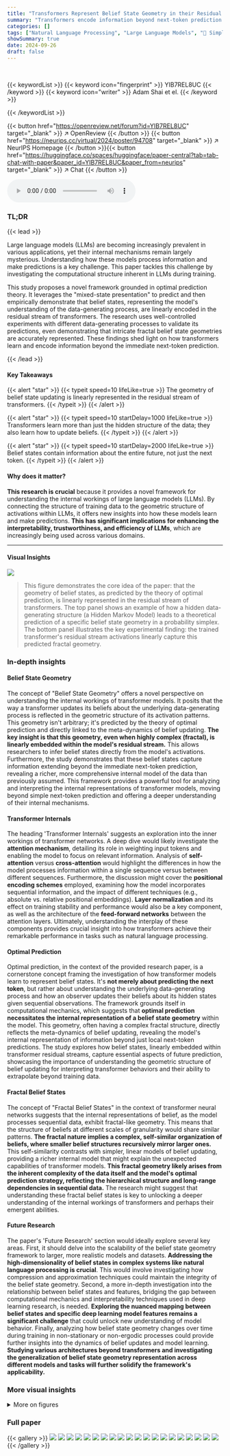 ```yaml
---
title: "Transformers Represent Belief State Geometry in their Residual Stream"
summary: "Transformers encode information beyond next-token prediction by linearly representing belief state geometry in their residual stream, even with complex fractal structures."
categories: []
tags: ["Natural Language Processing", "Large Language Models", "🏢 Simplex",]
showSummary: true
date: 2024-09-26
draft: false
---
```


<br>

{{< keywordList >}}
{{< keyword icon="fingerprint" >}} YIB7REL8UC {{< /keyword >}}
{{< keyword icon="writer" >}} Adam Shai et el. {{< /keyword >}}
 
{{< /keywordList >}}

{{< button href="https://openreview.net/forum?id=YIB7REL8UC" target="_blank" >}}
↗ OpenReview
{{< /button >}}
{{< button href="https://neurips.cc/virtual/2024/poster/94708" target="_blank" >}}
↗ NeurIPS Homepage
{{< /button >}}{{< button href="https://huggingface.co/spaces/huggingface/paper-central?tab=tab-chat-with-paper&paper_id=YIB7REL8UC&paper_from=neurips" target="_blank" >}}
↗ Chat
{{< /button >}}



<audio controls>
    <source src="https://ai-paper-reviewer.com/YIB7REL8UC/podcast.wav" type="audio/wav">
    Your browser does not support the audio element.
</audio>


### TL;DR


{{< lead >}}

Large language models (LLMs) are becoming increasingly prevalent in various applications, yet their internal mechanisms remain largely mysterious.  Understanding how these models process information and make predictions is a key challenge.  This paper tackles this challenge by investigating the computational structure inherent in LLMs during training.

This study proposes a novel framework grounded in optimal prediction theory. It leverages the "mixed-state presentation" to predict and then empirically demonstrate that belief states, representing the model's understanding of the data-generating process, are linearly encoded in the residual stream of transformers.  The research uses well-controlled experiments with different data-generating processes to validate its predictions, even demonstrating that intricate fractal belief state geometries are accurately represented.  These findings shed light on how transformers learn and encode information beyond the immediate next-token prediction.

{{< /lead >}}


#### Key Takeaways

{{< alert "star" >}}
{{< typeit speed=10 lifeLike=true >}} The geometry of belief state updating is linearly represented in the residual stream of transformers. {{< /typeit >}}
{{< /alert >}}

{{< alert "star" >}}
{{< typeit speed=10 startDelay=1000 lifeLike=true >}} Transformers learn more than just the hidden structure of the data; they also learn how to update beliefs. {{< /typeit >}}
{{< /alert >}}

{{< alert "star" >}}
{{< typeit speed=10 startDelay=2000 lifeLike=true >}} Belief states contain information about the entire future, not just the next token. {{< /typeit >}}
{{< /alert >}}

#### Why does it matter?
**This research is crucial** because it provides a novel framework for understanding the internal workings of large language models (LLMs). By connecting the structure of training data to the geometric structure of activations within LLMs, it offers new insights into how these models learn and make predictions. **This has significant implications for enhancing the interpretability, trustworthiness, and efficiency of LLMs**, which are increasingly being used across various domains.

------
#### Visual Insights



![](https://ai-paper-reviewer.com/YIB7REL8UC/figures_1_1.jpg)

> This figure demonstrates the core idea of the paper: that the geometry of belief states, as predicted by the theory of optimal prediction, is linearly represented in the residual stream of transformers. The top panel shows an example of how a hidden data-generating structure (a Hidden Markov Model) leads to a theoretical prediction of a specific belief state geometry in a probability simplex.  The bottom panel illustrates the key experimental finding: the trained transformer's residual stream activations linearly capture this predicted fractal geometry.







### In-depth insights


#### Belief State Geometry
The concept of "Belief State Geometry" offers a novel perspective on understanding the internal workings of transformer models.  It posits that the way a transformer updates its beliefs about the underlying data-generating process is reflected in the geometric structure of its activation patterns. This geometry isn't arbitrary; it's predicted by the theory of optimal prediction and directly linked to the meta-dynamics of belief updating. **The key insight is that this geometry, even when highly complex (fractal), is linearly embedded within the model's residual stream.**  This allows researchers to infer belief states directly from the model's activations.  Furthermore, the study demonstrates that these belief states capture information extending beyond the immediate next-token prediction, revealing a richer, more comprehensive internal model of the data than previously assumed. This framework provides a powerful tool for analyzing and interpreting the internal representations of transformer models, moving beyond simple next-token prediction and offering a deeper understanding of their internal mechanisms.

#### Transformer Internals
The heading 'Transformer Internals' suggests an exploration into the inner workings of transformer networks.  A deep dive would likely investigate the **attention mechanism**, detailing its role in weighting input tokens and enabling the model to focus on relevant information.  Analysis of **self-attention** versus **cross-attention** would highlight the differences in how the model processes information within a single sequence versus between different sequences.  Furthermore, the discussion might cover the **positional encoding schemes** employed, examining how the model incorporates sequential information, and the impact of different techniques (e.g., absolute vs. relative positional embeddings).  **Layer normalization** and its effect on training stability and performance would also be a key component, as well as the architecture of the **feed-forward networks** between the attention layers.  Ultimately, understanding the interplay of these components provides crucial insight into how transformers achieve their remarkable performance in tasks such as natural language processing.

#### Optimal Prediction
Optimal prediction, in the context of the provided research paper, is a cornerstone concept framing the investigation of how transformer models learn to represent belief states.  It's **not merely about predicting the next token**, but rather about understanding the underlying data-generating process and how an observer updates their beliefs about its hidden states given sequential observations.  The framework grounds itself in computational mechanics, which suggests that **optimal prediction necessitates the internal representation of a belief state geometry** within the model.  This geometry, often having a complex fractal structure, directly reflects the meta-dynamics of belief updating, revealing the model's internal representation of information beyond just local next-token predictions.  The study explores how belief states, linearly embedded within transformer residual streams, capture essential aspects of future prediction, showcasing the importance of understanding the geometric structure of belief updating for interpreting transformer behaviors and their ability to extrapolate beyond training data.

#### Fractal Belief States
The concept of "Fractal Belief States" in the context of transformer neural networks suggests that the internal representations of belief, as the model processes sequential data, exhibit fractal-like geometry.  This means that the structure of beliefs at different scales of granularity would share similar patterns. **The fractal nature implies a complex, self-similar organization of beliefs, where smaller belief structures recursively mirror larger ones.** This self-similarity contrasts with simpler, linear models of belief updating, providing a richer internal model that might explain the unexpected capabilities of transformer models.  **This fractal geometry likely arises from the inherent complexity of the data itself and the model's optimal prediction strategy, reflecting the hierarchical structure and long-range dependencies in sequential data.** The research might suggest that understanding these fractal belief states is key to unlocking a deeper understanding of the internal workings of transformers and perhaps their emergent abilities.

#### Future Research
The paper's 'Future Research' section would ideally explore several key areas.  First, it should delve into the scalability of the belief state geometry framework to larger, more realistic models and datasets.  **Addressing the high-dimensionality of belief states in complex systems like natural language processing is crucial**.  This would involve investigating how compression and approximation techniques could maintain the integrity of the belief state geometry. Second, a more in-depth investigation into the relationship between belief states and features, bridging the gap between computational mechanics and interpretability techniques used in deep learning research, is needed. **Exploring the nuanced mapping between belief states and specific deep learning model features remains a significant challenge** that could unlock new understanding of model behavior.  Finally, analyzing how belief state geometry changes over time during training in non-stationary or non-ergodic processes could provide further insights into the dynamics of belief updates and model learning.  **Studying various architectures beyond transformers and investigating the generalization of belief state geometry representation across different models and tasks will further solidify the framework's applicability.**


### More visual insights

<details>
<summary>More on figures
</summary>


![](https://ai-paper-reviewer.com/YIB7REL8UC/figures_2_1.jpg)

> This figure illustrates a Hidden Markov Model (HMM) with three hidden states (S0, S1, and SR) and its corresponding transition matrices (T(0) and T(1)). The HMM generates sequences of tokens (0 and 1) based on its transition probabilities between the states.  The left side visually represents the HMM's structure, showing the states and transition probabilities between them. The right side shows the transition matrices, which are numerical representations of these probabilities. The bottom part displays an example of a sequence of tokens generated by the HMM, demonstrating how the model produces data.


![](https://ai-paper-reviewer.com/YIB7REL8UC/figures_3_1.jpg)

> This figure illustrates the concept of mixed-state presentation (MSP) using the Zero-One-Random (Z1R) process as an example. It demonstrates how a generative model's structure (A) leads to a unique metadynamic of belief state updating (B), which can be visualized geometrically in a probability simplex (C, D).  Panel (C) shows how probabilities for different generator states are read off from the simplex, and panel (D) displays the resulting belief state geometry, a crucial concept for the paper's theoretical framework.


![](https://ai-paper-reviewer.com/YIB7REL8UC/figures_4_1.jpg)

> This figure illustrates the methodology for finding belief state geometry in the residual stream of a transformer.  Panel A shows the transformer architecture focusing on the residual stream. Panel B shows the high-dimensional space of residual stream activations, which are then colored according to their corresponding ground-truth belief states (Panel C). Finally, linear regression is used to find a lower-dimensional subspace that best preserves the simplex geometry of the belief states (Panel D).


![](https://ai-paper-reviewer.com/YIB7REL8UC/figures_4_2.jpg)

> This figure demonstrates the main experimental result of the paper.  It shows that the fractal geometry of optimal beliefs (predicted by the theory) is linearly embedded within the residual stream of transformers. Panel (A) describes the data-generating process (Mess3 process), panel (B) illustrates the resulting belief state geometry (a fractal pattern in the probability simplex), and panel (C) shows that a linear projection of the transformer's residual stream activations successfully captures this fractal geometry.


![](https://ai-paper-reviewer.com/YIB7REL8UC/figures_5_1.jpg)

> This figure demonstrates the robustness and non-triviality of the findings showing the emergence of belief state geometry in the residual stream of transformers.  Panel (A) shows the progressive emergence of the geometry during training. Panel (B) shows that the results hold up under cross-validation. Panel (C) controls for the possibility that the observed fractal geometry is a trivial consequence of dimensionality reduction by shuffling the belief state labels, showing that the fractal structure is indeed related to the underlying belief state geometry.  Panel (D) quantifies the goodness of fit of the linear regression model used to project the residual stream activations onto the belief state simplex, demonstrating low mean squared error, especially when compared to the shuffled condition.


![](https://ai-paper-reviewer.com/YIB7REL8UC/figures_6_1.jpg)

> This figure shows that when the belief states have the same next-token prediction, the belief state geometry is represented across multiple layers instead of only the final layer.  The Random-Random-XOR process is used as an example, visualizing its belief state geometry in a 4-simplex and demonstrating that the transformer linearly represents this geometry when considering the activations from all layers concatenated.


![](https://ai-paper-reviewer.com/YIB7REL8UC/figures_12_1.jpg)

> This figure compares the belief state geometry representation using residual stream activations before and after the final LayerNorm.  It shows that the representation is qualitatively similar in both cases, with slightly lower error after LayerNorm, demonstrating the robustness of the findings to this preprocessing step.


![](https://ai-paper-reviewer.com/YIB7REL8UC/figures_12_2.jpg)

> This figure shows four subplots that demonstrate the robustness and non-triviality of the results in the paper. (A) shows that the fractal structure emerges during training, (B) shows that the results hold up under cross-validation. (C) shows that shuffling the belief states destroys the fractal structure, showing that it's not an artifact of the dimensionality reduction. Finally, (D) shows that the mean squared error between the predicted and true belief state positions decreases over the course of training.


</details>






### Full paper

{{< gallery >}}
<img src="https://ai-paper-reviewer.com/YIB7REL8UC/1.png" class="grid-w50 md:grid-w33 xl:grid-w25" />
<img src="https://ai-paper-reviewer.com/YIB7REL8UC/2.png" class="grid-w50 md:grid-w33 xl:grid-w25" />
<img src="https://ai-paper-reviewer.com/YIB7REL8UC/3.png" class="grid-w50 md:grid-w33 xl:grid-w25" />
<img src="https://ai-paper-reviewer.com/YIB7REL8UC/4.png" class="grid-w50 md:grid-w33 xl:grid-w25" />
<img src="https://ai-paper-reviewer.com/YIB7REL8UC/5.png" class="grid-w50 md:grid-w33 xl:grid-w25" />
<img src="https://ai-paper-reviewer.com/YIB7REL8UC/6.png" class="grid-w50 md:grid-w33 xl:grid-w25" />
<img src="https://ai-paper-reviewer.com/YIB7REL8UC/7.png" class="grid-w50 md:grid-w33 xl:grid-w25" />
<img src="https://ai-paper-reviewer.com/YIB7REL8UC/8.png" class="grid-w50 md:grid-w33 xl:grid-w25" />
<img src="https://ai-paper-reviewer.com/YIB7REL8UC/9.png" class="grid-w50 md:grid-w33 xl:grid-w25" />
<img src="https://ai-paper-reviewer.com/YIB7REL8UC/10.png" class="grid-w50 md:grid-w33 xl:grid-w25" />
<img src="https://ai-paper-reviewer.com/YIB7REL8UC/11.png" class="grid-w50 md:grid-w33 xl:grid-w25" />
<img src="https://ai-paper-reviewer.com/YIB7REL8UC/12.png" class="grid-w50 md:grid-w33 xl:grid-w25" />
<img src="https://ai-paper-reviewer.com/YIB7REL8UC/13.png" class="grid-w50 md:grid-w33 xl:grid-w25" />
<img src="https://ai-paper-reviewer.com/YIB7REL8UC/14.png" class="grid-w50 md:grid-w33 xl:grid-w25" />
<img src="https://ai-paper-reviewer.com/YIB7REL8UC/15.png" class="grid-w50 md:grid-w33 xl:grid-w25" />
<img src="https://ai-paper-reviewer.com/YIB7REL8UC/16.png" class="grid-w50 md:grid-w33 xl:grid-w25" />
<img src="https://ai-paper-reviewer.com/YIB7REL8UC/17.png" class="grid-w50 md:grid-w33 xl:grid-w25" />
<img src="https://ai-paper-reviewer.com/YIB7REL8UC/18.png" class="grid-w50 md:grid-w33 xl:grid-w25" />
<img src="https://ai-paper-reviewer.com/YIB7REL8UC/19.png" class="grid-w50 md:grid-w33 xl:grid-w25" />
<img src="https://ai-paper-reviewer.com/YIB7REL8UC/20.png" class="grid-w50 md:grid-w33 xl:grid-w25" />
{{< /gallery >}}